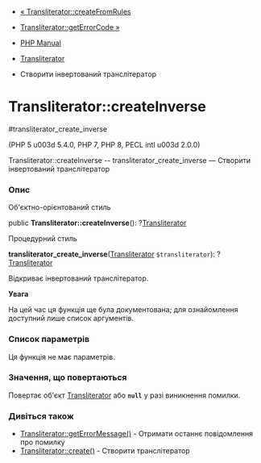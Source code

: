 - [«
Transliterator::createFromRules](transliterator.createfromrules.md)
- [Transliterator::getErrorCode »](transliterator.geterrorcode.md)

- [PHP Manual](index.md)
- [Transliterator](class.transliterator.md)
- Створити інвертований транслітератор

# Transliterator::createInverse

#transliterator_create_inverse

(PHP 5 u003d 5.4.0, PHP 7, PHP 8, PECL intl u003d 2.0.0)

Transliterator::createInverse -- transliterator_create_inverse — Створити
інвертований транслітератор

### Опис

Об'єктно-орієнтований стиль

public **Transliterator::createInverse**():
?[Transliterator](class.transliterator.md)

Процедурний стиль

**transliterator_create_inverse**([Transliterator](class.transliterator.md)
`$transliterator`): ?[Transliterator](class.transliterator.md)

Відкриває інвертований транслітератор.

**Увага**

На цей час ця функція ще була документована; для
ознайомлення доступний лише список аргументів.

### Список параметрів

Ця функція не має параметрів.

### Значення, що повертаються

Повертає об'єкт [Transliterator](class.transliterator.md) або
**`null`** у разі виникнення помилки.

### Дивіться також

- [Transliterator::getErrorMessage()](transliterator.geterrormessage.md) -
Отримати останнє повідомлення про помилку
- [Transliterator::create()](transliterator.create.md) - Створити
транслітератор

